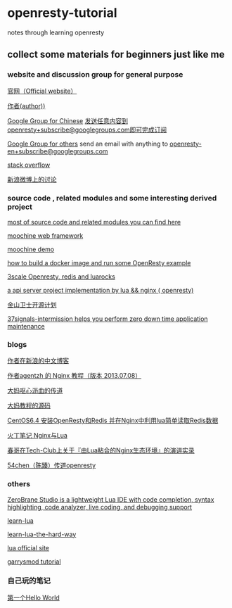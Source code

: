 openresty-tutorial
==================

notes through learning openresty 


## collect some materials for beginners just like me  

### website and discussion group for general purpose     

[官网（Official website）](http://openresty.org)           

[作者(author))](http://agentzh.org/)    

[Google Group for Chinese](https://groups.google.com/d/forum/openresty)  发送任意内容到openresty+subscribe@googlegroups.com即可完成订阅          

[Google Group for others](https://groups.google.com/group/openresty-en) send an email with anything to openresty-en+subscribe@googlegroups.com      

[stack overflow](http://stackoverflow.com/tags/openresty/info)      

[新浪微博上的讨论](http://s.weibo.com/weibo/openResty?topnav=1&wvr=5&b=1)     

### source code , related modules  and some interesting  derived project            

[most of source code and related modules  you can find here](https://github.com/openresty)      

[moochine web framework](https://github.com/appwilldev/moochine-demo)          

[moochine demo](https://github.com/appwilldev/moochine)       

[how to build a docker image and run some OpenResty example](https://github.com/torhve/openresty-docker)            

[3scale Openresty, redis and luarocks](https://github.com/3scale/docker-openresty)             

[a api server project implementation by lua && nginx ( openresty)](https://github.com/xinqiyang/yagami..ko)          

[金山卫士开源计划](https://github.com/ZoomQuiet/urisaok/tree/openresty)       

[37signals-intermission helps you perform zero down time application maintenance](https://github.com/basecamp/intermission)

### blogs    

[作者在新浪的中文博客](http://blog.sina.com.cn/openresty)        

[作者agentzh 的 Nginx 教程（版本 2013.07.08）](http://openresty.org/download/agentzh-nginx-tutorials-zhcn.html)         

[大妈呕心沥血的传道](http://chaos2openresty.readthedocs.org/zh_CN/latest/)     

[大妈教程的源码](https://github.com/ZoomQuiet/chaos2openresty)       

[CentOS6.4 安装OpenResty和Redis 并在Nginx中利用lua简单读取Redis数据](http://www.cnblogs.com/kgdxpr/p/3550633.html)                   

[火丁笔记 Nginx与Lua](http://huoding.com/2012/08/31/156)      

[春哥在Tech-Club上关于『由Lua粘合的Nginx生态环境』的演讲实录](http://blog.zoomquiet.org/pyblosxom/oss/openresty-intro-2012-03-06-01-13.html)       

[54chen（陈臻）传道openresty](http://www.infoq.com/cn/presentations/cc-ria-rest-mass-storage#.TmL2RQEQ71w.sinaweibo)           


### others          
[ZeroBrane Studio is a lightweight Lua IDE with code completion, syntax highlighting, code analyzer, live coding, and debugging support ](https://studio.zerobrane.com)                       

[learn-lua](http://tylerneylon.com/a/learn-lua/)                 

[learn-lua-the-hard-way](http://www.phailed.me/2011/02/learn-lua-the-hard-way-1/)

[lua official site](http://www.lua.org/)             

[garrysmod tutorial](http://wiki.garrysmod.com/page/Main_Page)                 

### 自己玩的笔记         
[第一个Hello World]()     




